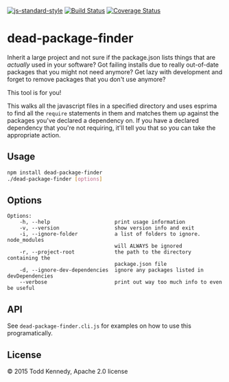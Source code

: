 [![js-standard-style](https://img.shields.io/badge/code%20style-standard-brightgreen.svg?style=flat)](https://github.com/feross/standard)
[![Build Status](https://travis-ci.org/toddself/dead-package-finder.svg?branch=master)](https://travis-ci.org/toddself/dead-package-finder)
[![Coverage Status](https://coveralls.io/repos/toddself/dead-package-finder/badge.svg?branch=master&service=github)](https://coveralls.io/github/toddself/dead-package-finder?branch=master)

# dead-package-finder

Inherit a large project and not sure if the package.json lists things that are *actually* used in your software? Got failing installs due to really out-of-date packages that you might not need anymore? Get lazy with development and forget to remove packages that you don't use anymore?

This tool is for you!

This walks all the javascript files in a specified directory and uses esprima to find all the `require` statements in them and matches them up against the packages you've declared a dependency on. If you have a declared dependency that you're not requiring, it'll tell you that so you can take the appropriate action.

## Usage

```bash
npm install dead-package-finder
./dead-package-finder [options]
```

## Options
```
Options:
    -h, --help                     print usage information
    -v, --version                  show version info and exit
    -i, --ignore-folder            a list of folders to ignore. node_modules
                                   will ALWAYS be ignored
    -r, --project-root             the path to the directory containing the
                                   package.json file
    -d, --ignore-dev-dependencies  ignore any packages listed in devDependencies
    --verbose                      print out way too much info to even be useful
```

## API

See `dead-package-finder.cli.js` for examples on how to use this programatically.

## License
© 2015 Todd Kennedy, Apache 2.0 license
